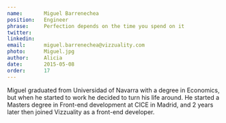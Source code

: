 ```yaml
---
name:       Miguel Barrenechea
position:   Engineer
phrase:     Perfection depends on the time you spend on it
twitter:    
linkedin:   
email:      miguel.barrenechea@vizzuality.com
photo:      Miguel.jpg
author:     Alicia
date:       2015-05-08
order: 		17
---
```


Miguel graduated from Universidad of Navarra with a degree in Economics, but when he started to work he decided to turn his life around. He started a Masters degree in Front-end development at CICE in Madrid, and 2 years later then joined Vizzuality as a front-end developer.
